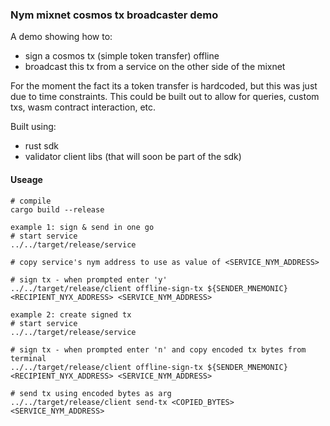 ### Nym mixnet cosmos tx broadcaster demo 
A demo showing how to: 
* sign a cosmos tx (simple token transfer) offline 
* broadcast this tx from a service on the other side of the mixnet

For the moment the fact its a token transfer is hardcoded, but this was just due to time constraints. This could be built out to allow for queries, custom txs, wasm contract interaction, etc. 

Built using: 
* rust sdk 
* validator client libs (that will soon be part of the sdk)

#### Useage 
```
# compile
cargo build --release

example 1: sign & send in one go 
# start service
../../target/release/service

# copy service's nym address to use as value of <SERVICE_NYM_ADDRESS> 

# sign tx - when prompted enter 'y' 
../../target/release/client offline-sign-tx ${SENDER_MNEMONIC} <RECIPIENT_NYX_ADDRESS> <SERVICE_NYM_ADDRESS>

example 2: create signed tx 
# start service 
../../target/release/service

# sign tx - when prompted enter 'n' and copy encoded tx bytes from terminal 
../../target/release/client offline-sign-tx ${SENDER_MNEMONIC} <RECIPIENT_NYX_ADDRESS> <SERVICE_NYM_ADDRESS>

# send tx using encoded bytes as arg 
../../target/release/client send-tx <COPIED_BYTES> <SERVICE_NYM_ADDRESS>
```
